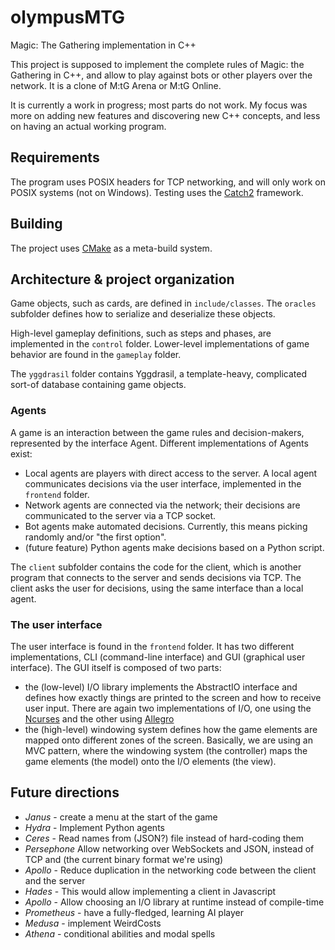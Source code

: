 # olympusMTG
Magic: The Gathering implementation in C++

This project is supposed to implement the complete rules of Magic: the Gathering in C++, and allow to play against bots or other players over the network. It is a clone of M:tG Arena or M:tG Online.

It is currently a work in progress; most parts do not work. My focus was more on adding new features and discovering new C++ concepts, and less on having an actual working program.

## Requirements

The program uses POSIX headers for TCP networking, and will only work on POSIX systems (not on Windows).
Testing uses the [Catch2](https://github.com/catchorg/Catch2) framework.

## Building

The project uses [CMake](https://cmake.org) as a meta-build system.

## Architecture & project organization

Game objects, such as cards, are defined in `include/classes`. The `oracles` subfolder defines how to serialize and deserialize these objects.

High-level gameplay definitions, such as steps and phases, are implemented in the `control` folder. Lower-level implementations of game behavior are found in the `gameplay` folder.

The `yggdrasil` folder contains Yggdrasil, a template-heavy, complicated sort-of database containing game objects.

### Agents

A game is an interaction between the game rules and decision-makers, represented by the interface Agent. Different implementations of Agents exist:

- Local agents are players with direct access to the server. A local agent communicates decisions via the user interface, implemented in the `frontend` folder.
- Network agents are connected via the network; their decisions are communicated to the server via a TCP socket.
- Bot agents make automated decisions. Currently, this means picking randomly and/or "the first option".
- (future feature) Python agents make decisions based on a Python script.

The `client` subfolder contains the code for the client, which is another program that connects to the server and sends decisions via TCP. The client asks the user for decisions, using the same interface than a local agent.

### The user interface

The user interface is found in the `frontend` folder. It has two different implementations, CLI (command-line interface) and GUI (graphical user interface). The GUI itself is composed of two parts:
- the (low-level) I/O library implements the AbstractIO interface and defines how exactly things are printed to the screen and how to receive user input. There are again two implementations of I/O, one using the [Ncurses](https://invisible-island.net/ncurses/announce.html) and the other using [Allegro](https://liballeg.org/)
- the (high-level) windowing system defines how the game elements are mapped onto different zones of the screen. Basically, we are using an MVC pattern, where the windowing system (the controller) maps the game elements (the model) onto the I/O elements (the view).

## Future directions

- *Janus* - create a menu at the start of the game
- *Hydra* - Implement Python agents
- *Ceres* - Read names from (JSON?) file instead of hard-coding them
- *Persephone* Allow networking over WebSockets and JSON, instead of TCP and (the current binary format we're using)
- *Apollo* - Reduce duplication in the networking code between the client and the server
- *Hades* - This would allow implementing a client in Javascript
- *Apollo* - Allow choosing an I/O library at runtime instead of compile-time
- *Prometheus* - have a fully-fledged, learning AI player
- *Medusa* - implement WeirdCosts
- *Athena* - conditional abilities and modal spells

